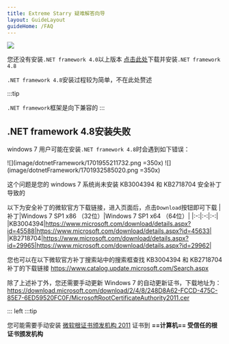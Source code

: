 ```yaml
---
title: Extreme Starry 疑难解答向导
layout: GuideLayout
guideHome: /FAQ
---
```


![](image/DotnetFramework/1701932003198.png)

您还没有安装`.NET framework 4.0`以上版本
[点击此处](https://download.visualstudio.microsoft.com/download/pr/2d6bb6b2-226a-4baa-bdec-798822606ff1/8494001c276a4b96804cde7829c04d7f/ndp48-x86-x64-allos-enu.exe)下载并安装`.NET framework 4.8`

`.NET framework 4.8`安装过程较为简单，不在此处赘述

:::tip

<!-- TODO: 改用GFM语法 -->

`.NET framework`框架是向下兼容的
:::

## .NET framework 4.8安装失败

windows 7 用户可能在安装`.NET framework 4.8`时会遇到如下错误：

![](image/dotnetFramework/1701955211732.png =350x)
![](image/dotnetFramework/1701932585020.png =350x)

这个问题是您的 windows 7 系统尚未安装 KB3004394 和 KB2718704 安全补丁导致的

以下为安全补丁的微软官方下载链接，进入页面后，点击`Download`按钮即可下载
|补丁|Windows 7 SP1 x86 （32位）|Windows 7 SP1 x64 （64位）|
|:-:|:-:|:-:|
|KB3004394|https://www.microsoft.com/download/details.aspx?id=45588|https://www.microsoft.com/download/details.aspx?id=45633|
|KB2718704|https://www.microsoft.com/download/details.aspx?id=29965|https://www.microsoft.com/download/details.aspx?id=29962|

您也可以在以下微软官方补丁搜索站中的搜索框查找 KB3004394 和 KB2718704 补丁的下载链接
https://www.catalog.update.microsoft.com/Search.aspx

除了上述补丁外，您还需要手动更新 Windows 7 的自动更新证书，下载地址为：https://download.microsoft.com/download/2/4/8/248D8A62-FCCD-475C-85E7-6ED59520FC0F/MicrosoftRootCertificateAuthority2011.cer

::: left
:::tip

<!-- TODO: 改用GFM语法 -->

您可能需要手动安装 [微软根证书颁发机构 2011](https://download.microsoft.com/download/2/4/8/248D8A62-FCCD-475C-85E7-6ED59520FC0F/MicrosoftRootCertificateAuthority2011.cer) 证书到 **==计算机== 受信任的根证书颁发机构**
